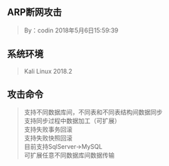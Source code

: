 ARP断网攻击
-------
>By：codin 
>2018年5月6日15:59:39

系统环境
---------
>Kali Linux 2018.2

攻击命令
---------
>
>支持不同数据库间，不同表和不同表结构间数据同步  
>支持同步过程中数据加工（可扩展）  
>支持失败事务回滚  
>支持失败快照回滚  
>目前支持SqlServer->MySQL  
>可扩展任意不同数据库间数据传输
